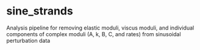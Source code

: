 # sine_strands
Analysis pipeline for removing elastic moduli, viscus moduli, and individual components of complex moduli (A, k, B, C, and rates) from sinusoidal perturbation data 
